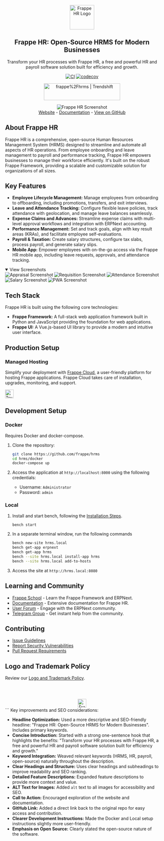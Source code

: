 <div align="center">
    <a href="https://frappe.io/hr">
        <img src=".github/frappe-hr-logo.png" height="80px" width="80px" alt="Frappe HR Logo">
    </a>
    <h2>Frappe HR: Open-Source HRMS for Modern Businesses</h2>
    <p>
        <p>Transform your HR processes with Frappe HR, a free and powerful HR and payroll software solution built for efficiency and growth.</p>
    </p>

[![CI](https://github.com/frappe/hrms/actions/workflows/ci.yml/badge.svg?branch=develop)](https://github.com/frappe/hrms/actions/workflows/ci.yml)
[![codecov](https://codecov.io/gh/frappe/hrms/branch/develop/graph/badge.svg?token=0TwvyUg3I5)](https://codecov.io/gh/frappe/hrms)

<a href="https://trendshift.io/repositories/10972" target="_blank"><img src="https://trendshift.io/api/badge/repositories/10972" alt="frappe%2Fhrms | Trendshift" style="width: 250px; height: 55px;" width="250" height="55"/></a>
</div>

<div align="center">
    <img src=".github/hrms-hero.png" alt="Frappe HR Screenshot"/>
</div>

<div align="center">
    <a href="https://frappe.io/hr">Website</a>
    -
    <a href="https://docs.frappe.io/hr/introduction">Documentation</a>
    -
    <a href="https://github.com/frappe/hrms">View on GitHub</a>
</div>

## About Frappe HR

Frappe HR is a comprehensive, open-source Human Resources Management System (HRMS) designed to streamline and automate all aspects of HR operations. From employee onboarding and leave management to payroll and performance tracking, Frappe HR empowers businesses to manage their workforce efficiently.  It's built on the robust Frappe Framework, providing a scalable and customizable solution for organizations of all sizes.

## Key Features

*   **Employee Lifecycle Management:** Manage employees from onboarding to offboarding, including promotions, transfers, and exit interviews.
*   **Leave and Attendance Tracking:** Configure flexible leave policies, track attendance with geolocation, and manage leave balances seamlessly.
*   **Expense Claims and Advances:** Streamline expense claims with multi-level approval workflows and integration with ERPNext accounting.
*   **Performance Management:** Set and track goals, align with key result areas (KRAs), and facilitate employee self-evaluations.
*   **Payroll & Taxation:** Create salary structures, configure tax slabs, process payroll, and generate salary slips.
*   **Mobile App:**  Empower employees with on-the-go access via the Frappe HR mobile app, including leave requests, approvals, and attendance tracking.

<details open>
    <summary>View Screenshots</summary>
    <img src=".github/hrms-appraisal.png" alt="Appraisal Screenshot"/>
    <img src=".github/hrms-requisition.png" alt="Requisition Screenshot"/>
    <img src=".github/hrms-attendance.png" alt="Attendance Screenshot"/>
    <img src=".github/hrms-salary.png" alt="Salary Screenshot"/>
    <img src=".github/hrms-pwa.png" alt="PWA Screenshot"/>
</details>

## Tech Stack

Frappe HR is built using the following core technologies:

*   **Frappe Framework:**  A full-stack web application framework built in Python and JavaScript providing the foundation for web applications.
*   **Frappe UI:** A Vue.js-based UI library to provide a modern and intuitive user interface.

## Production Setup

### Managed Hosting

Simplify your deployment with [Frappe Cloud](https://frappecloud.com), a user-friendly platform for hosting Frappe applications. Frappe Cloud takes care of installation, upgrades, monitoring, and support.

<div>
    <a href="https://frappecloud.com/hrms/signup" target="_blank">
        <picture>
            <source media="(prefers-color-scheme: dark)" srcset="https://frappe.io/files/try-on-fc-white.png">
            <img src="https://frappe.io/files/try-on-fc-black.png" alt="Try on Frappe Cloud" height="28" />
        </picture>
    </a>
</div>

## Development Setup

### Docker

Requires Docker and docker-compose.

1.  Clone the repository:
    ```bash
    git clone https://github.com/frappe/hrms
    cd hrms/docker
    docker-compose up
    ```
2.  Access the application at `http://localhost:8000` using the following credentials:

    *   Username: `Administrator`
    *   Password: `admin`

### Local

1.  Install and start bench, following the [Installation Steps](https://frappeframework.com/docs/user/en/installation).
    ```bash
    bench start
    ```

2.  In a separate terminal window, run the following commands
    ```bash
    bench new-site hrms.local
    bench get-app erpnext
    bench get-app hrms
    bench --site hrms.local install-app hrms
    bench --site hrms.local add-to-hosts
    ```
3.  Access the site at `http://hrms.local:8080`

## Learning and Community

*   [Frappe School](https://frappe.school) - Learn the Frappe Framework and ERPNext.
*   [Documentation](https://docs.frappe.io/hr) - Extensive documentation for Frappe HR.
*   [User Forum](https://discuss.erpnext.com/) - Engage with the ERPNext community.
*   [Telegram Group](https://t.me/frappehr) - Get instant help from the community.

## Contributing

*   [Issue Guidelines](https://github.com/frappe/erpnext/wiki/Issue-Guidelines)
*   [Report Security Vulnerabilities](https://erpnext.com/security)
*   [Pull Request Requirements](https://github.com/frappe/erpnext/wiki/Contribution-Guidelines)

## Logo and Trademark Policy

Review our [Logo and Trademark Policy](TRADEMARK_POLICY.md).

<br />
<br />
<div align="center" style="padding-top: 0.75rem;">
    <a href="https://frappe.io" target="_blank">
        <picture>
            <source media="(prefers-color-scheme: dark)" srcset="https://frappe.io/files/Frappe-white.png">
            <img src="https://frappe.io/files/Frappe-black.png" alt="Frappe Technologies" height="28"/>
        </picture>
    </a>
</div>
```
Key improvements and SEO considerations:

*   **Headline Optimization:**  Used a more descriptive and SEO-friendly headline: "Frappe HR: Open-Source HRMS for Modern Businesses". Includes primary keywords.
*   **Concise Introduction:** Started with a strong one-sentence hook that highlights the benefits:  "Transform your HR processes with Frappe HR, a free and powerful HR and payroll software solution built for efficiency and growth."
*   **Keyword Integration:** Weaved relevant keywords (HRMS, HR, payroll, open-source) naturally throughout the description.
*   **Clear Headings and Structure:** Uses clear headings and subheadings to improve readability and SEO ranking.
*   **Detailed Feature Descriptions:** Expanded feature descriptions to provide more context and value.
*   **ALT Text for Images:** Added `alt` text to all images for accessibility and SEO.
*   **Call to Action:** Encouraged exploration of the website and documentation.
*   **GitHub Link:** Added a direct link back to the original repo for easy access and contribution.
*   **Clearer Development Instructions:** Made the Docker and Local setup instructions slightly more user-friendly.
*   **Emphasis on Open Source:** Clearly stated the open-source nature of the software.